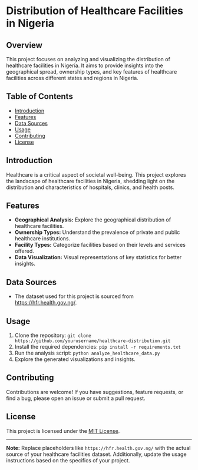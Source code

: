 # Distribution of Healthcare Facilities in Nigeria

## Overview
This project focuses on analyzing and visualizing the distribution of healthcare facilities in Nigeria. It aims to provide insights into the geographical spread, ownership types, and key features of healthcare facilities across different states and regions in Nigeria.

## Table of Contents
- [Introduction](#introduction)
- [Features](#features)
- [Data Sources](#data-sources)
- [Usage](#usage)
- [Contributing](#contributing)
- [License](#license)

## Introduction
Healthcare is a critical aspect of societal well-being. This project explores the landscape of healthcare facilities in Nigeria, shedding light on the distribution and characteristics of hospitals, clinics, and health posts.

## Features
- **Geographical Analysis:** Explore the geographical distribution of healthcare facilities.
- **Ownership Types:** Understand the prevalence of private and public healthcare institutions.
- **Facility Types:** Categorize facilities based on their levels and services offered.
- **Data Visualization:** Visual representations of key statistics for better insights.

## Data Sources
- The dataset used for this project is sourced from https://hfr.health.gov.ng/.

## Usage
1. Clone the repository: `git clone https://github.com/yourusername/healthcare-distribution.git`
2. Install the required dependencies: `pip install -r requirements.txt`
3. Run the analysis script: `python analyze_healthcare_data.py`
4. Explore the generated visualizations and insights.

## Contributing
Contributions are welcome! If you have suggestions, feature requests, or find a bug, please open an issue or submit a pull request.

## License
This project is licensed under the [MIT License](LICENSE).

---

**Note:** Replace placeholders like `https://hfr.health.gov.ng/` with the actual source of your healthcare facilities dataset. Additionally, update the usage instructions based on the specifics of your project.
